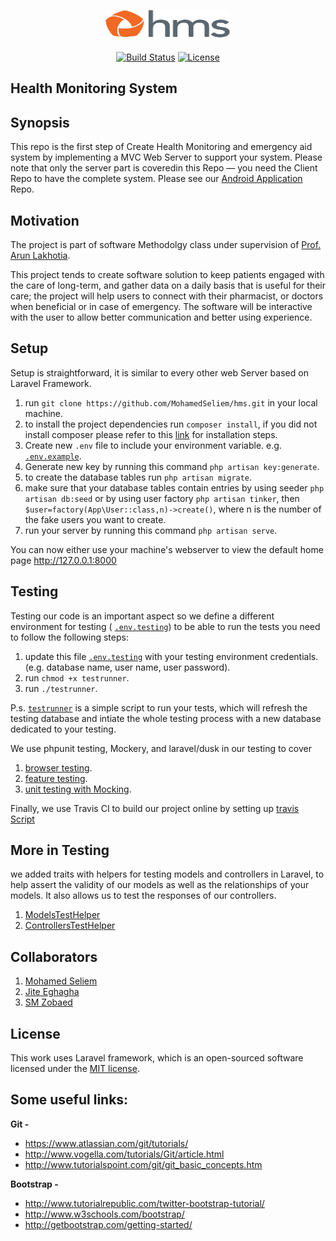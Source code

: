 <p align="center"><img src="https://github.com/MohamedSeliem/hms/blob/master/public/images/hms-logo.png" height="50dp" width="200dp"></p>

<p align="center">
<a href="https://travis-ci.org/laravel/framework"><img src="https://travis-ci.org/laravel/framework.svg" alt="Build Status"></a>
<a href="https://packagist.org/packages/laravel/framework"><img src="https://poser.pugx.org/laravel/framework/license.svg" alt="License"></a>
</p>

## Health Monitoring System

## Synopsis

This repo is the first step of Create Health Monitoring and emergency aid system by implementing a MVC Web Server to support your system.
Please note that only the server part is coveredin this Repo — you need the Client Repo to have the complete system. 
Please see our [Android Application](https://github.com/MohamedSeliem/HttpClient) Repo.

## Motivation
The project is part of software Methodolgy class under supervision of [Prof. Arun Lakhotia](https://www.linkedin.com/in/arun-lakhotia-94176416).

This project tends to create software solution to keep patients engaged with the care of long-term, and gather data on a daily basis that is useful for their care; the project will help users to connect with their pharmacist, or doctors when beneficial or in case of emergency. The software will be interactive with the user to allow better communication and better using experience.

## Setup

Setup is straightforward, it is similar to every other web Server based on Laravel Framework.


 1. run `git clone https://github.com/MohamedSeliem/hms.git` in your local machine.
 2. to install the project dependencies run `composer install`, 
    if you did not install composer please refer to this [link](https://getcomposer.org/doc/00-intro.md) for installation steps.
 3. Create new `.env` file to include your environment variable. e.g. [`.env.example`](https://github.com/MohamedSeliem/hms/blob/master/.env.example).
 4. Generate new key by running this command `php artisan key:generate`.
 5. to create the database tables run `php artisan migrate`.
 6. make sure that your database tables contain entries by using seeder `php artisan db:seed` 
    or by using user factory `php artisan tinker`, then `$user=factory(App\User::class,n)->create()`, where n is the number of the fake users you want to create.
 7. run your server by running this command `php artisan serve`.

You can now either use your machine's webserver to view the default home page http://127.0.0.1:8000

## Testing
Testing our code is an important aspect so we define a different environment for testing 
( [`.env.testing`](https://github.com/MohamedSeliem/hms/blob/master/.env.example))
to be able to run the tests you need to follow the following steps:
1. update this file [`.env.testing`](https://github.com/MohamedSeliem/hms/blob/master/.env.example) with your testing environment credentials. (e.g. database name, user name, user password).
2. run `chmod +x testrunner`.
3. run `./testrunner`.

P.s.  [`testrunner`](https://github.com/MohamedSeliem/hms/blob/master/testrunner) is a simple script to run your tests, which will refresh the testing database and intiate the whole testing process with a new database dedicated to your testing.

We use phpunit testing, Mockery, and laravel/dusk in our testing to cover

1. [browser testing](https://github.com/MohamedSeliem/hms/tree/master/tests/Browser).
2. [feature testing](https://github.com/MohamedSeliem/hms/tree/master/tests/Feature).
3. [unit testing with Mocking](https://github.com/MohamedSeliem/hms/blob/master/tests/Unit/UserTest.php).

Finally, we use Travis CI to build our project online by setting up [travis Script](https://github.com/MohamedSeliem/hms/blob/master/.travis.yml)

## More in Testing

we added traits with helpers for testing models and controllers in Laravel,
to help assert the validity of our models as well as the relationships of your models. 
It also allows us to test the responses of our controllers.

1. [ModelsTestHelper](https://github.com/MohamedSeliem/hms/blob/master/tests/ModelTestHelper.php)
2. [ControllersTestHelper](https://github.com/MohamedSeliem/hms/blob/master/tests/ControllersTestHelper.php)

## Collaborators

1. [Mohamed Seliem](https://github.com/MohamedSeliem)
2. [Jite Eghagha](https://github.com/jiteeghagha)
3. [SM Zobaed](https://github.com/zobaed11)

## License

This work uses Laravel framework, which is an open-sourced software licensed under the [MIT license](http://opensource.org/licenses/MIT).

## Some useful links:

**Git -**
* https://www.atlassian.com/git/tutorials/
* http://www.vogella.com/tutorials/Git/article.html
* http://www.tutorialspoint.com/git/git_basic_concepts.htm

**Bootstrap -**
* http://www.tutorialrepublic.com/twitter-bootstrap-tutorial/
* http://www.w3schools.com/bootstrap/
* http://getbootstrap.com/getting-started/
